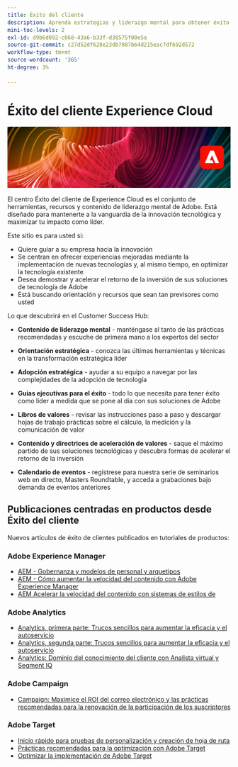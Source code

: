```yaml
---
title: Éxito del cliente
description: Aprenda estrategias y liderazgo mental para obtener éxito cuando dirija negocios que estén impulsados por aplicaciones y servicios de Adobe Experience Cloud. Desbloquee las herramientas que necesita para construir un plan de desarrollo y crear un equipo eficiente.
mini-toc-levels: 2
exl-id: d9b6d092-c068-43a6-b33f-d38575f00e5a
source-git-commit: c27d52df628e23db7087b64d215eac7df692d572
workflow-type: tm+mt
source-wordcount: '365'
ht-degree: 3%

---
```


# Éxito del cliente Experience Cloud

![Titular](assets/experience-cloud-banner-3.png)

El centro Éxito del cliente de Experience Cloud es el conjunto de herramientas, recursos y contenido de liderazgo mental de Adobe. Está diseñado para mantenerte a la vanguardia de la innovación tecnológica y maximizar tu impacto como líder.

Este sitio es para usted si:

* Quiere guiar a su empresa hacia la innovación
* Se centran en ofrecer experiencias mejoradas mediante la implementación de nuevas tecnologías y, al mismo tiempo, en optimizar la tecnología existente
* Desea demostrar y acelerar el retorno de la inversión de sus soluciones de tecnología de Adobe
* Está buscando orientación y recursos que sean tan previsores como usted

Lo que descubrirá en el Customer Success Hub:

* **Contenido de liderazgo mental** - manténgase al tanto de las prácticas recomendadas y escuche de primera mano a los expertos del sector

* **Orientación estratégica** - conozca las últimas herramientas y técnicas en la transformación estratégica líder

* **Adopción estratégica** - ayudar a su equipo a navegar por las complejidades de la adopción de tecnología

* **Guías ejecutivas para el éxito** - todo lo que necesita para tener éxito como líder a medida que se pone al día con sus soluciones de Adobe

* **Libros de valores** - revisar las instrucciones paso a paso y descargar hojas de trabajo prácticas sobre el cálculo, la medición y la comunicación de valor

* **Contenido y directrices de aceleración de valores** - saque el máximo partido de sus soluciones tecnológicas y descubra formas de acelerar el retorno de la inversión

* **Calendario de eventos** - regístrese para nuestra serie de seminarios web en directo, Masters Roundtable, y acceda a grabaciones bajo demanda de eventos anteriores

## Publicaciones centradas en productos desde Éxito del cliente

Nuevos artículos de éxito de clientes publicados en tutoriales de productos:

### Adobe Experience Manager

* [AEM - Gobernanza y modelos de personal y arquetipos](https://experienceleague.adobe.com/docs/experience-manager-learn/cloud-service/introduction/strategy/experience-manager-governance-and-staffing-models.html?lang=en)
* [AEM - Cómo aumentar la velocidad del contenido con Adobe Experience Manager](https://experienceleague.adobe.com/docs/experience-manager-learn/cloud-service/introduction/strategy/drive-content-velocity-for-sites.html?lang=en)
* [AEM Acelerar la velocidad del contenido con sistemas de estilos de](https://experienceleague.adobe.com/docs/experience-manager-learn/cloud-service/introduction/strategy/accelerate-content-velocity-aem.html?lang=en)

### Adobe Analytics

* [Analytics, primera parte: Trucos sencillos para aumentar la eficacia y el autoservicio](https://experienceleague.adobe.com/docs/analytics-learn/tutorials/intro-to-analytics/strategy/analytics-simple-hacks-for-efficiency-part-one.html?lang=en)
* [Analytics, segunda parte: Trucos sencillos para aumentar la eficacia y el autoservicio](https://experienceleague.adobe.com/docs/analytics-learn/tutorials/intro-to-analytics/strategy/analytics-simple-hacks-for-efficiency-part-two.html?lang=en)
* [Analytics: Dominio del conocimiento del cliente con Analista virtual y Segment IQ](https://experienceleague.adobe.com/docs/analytics-learn/tutorials/intro-to-analytics/strategy/customer-intelligence-with-virtual-analyst.html?lang=en)

### Adobe Campaign

* [Campaign: Maximice el ROI del correo electrónico y las prácticas recomendadas para la renovación de la participación de los suscriptores](https://experienceleague.adobe.com/docs/campaign-learn/tutorials/strategy/campaign-maximize-email-best-practices.html?lang=es)

### Adobe Target

* [Inicio rápido para pruebas de personalización y creación de hoja de ruta](https://experienceleague.adobe.com/docs/target-learn/tutorials/administration/strategy/create-personalization-roadmap-testing-plan.html?lang=en)
* [Prácticas recomendadas para la optimización con Adobe Target](https://experienceleague.adobe.com/docs/target-learn/tutorials/administration/strategy/target-best-practices-for-optimization.html?lang=en)
* [Optimizar la implementación de Adobe Target](https://experienceleague.adobe.com/docs/target-learn/tutorials/administration/strategy/optimize-your-target-implementation.html?lang=en)